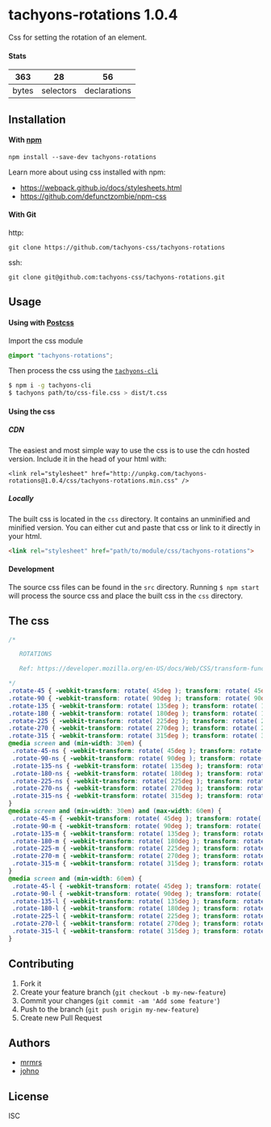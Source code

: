 # tachyons-rotations 1.0.4

Css for setting the rotation of an element.

#### Stats

363 | 28 | 56
---|---|---
bytes | selectors | declarations

## Installation

#### With [npm](https://npmjs.com)

```
npm install --save-dev tachyons-rotations
```

Learn more about using css installed with npm:
* https://webpack.github.io/docs/stylesheets.html
* https://github.com/defunctzombie/npm-css

#### With Git

http:
```
git clone https://github.com/tachyons-css/tachyons-rotations
```

ssh:
```
git clone git@github.com:tachyons-css/tachyons-rotations.git
```

## Usage

#### Using with [Postcss](https://github.com/postcss/postcss)

Import the css module

```css
@import "tachyons-rotations";
```

Then process the css using the [`tachyons-cli`](https://github.com/tachyons-css/tachyons-cli)

```sh
$ npm i -g tachyons-cli
$ tachyons path/to/css-file.css > dist/t.css
```

#### Using the css

##### CDN
The easiest and most simple way to use the css is to use the cdn hosted version. Include it in the head of your html with:

```
<link rel="stylesheet" href="http://unpkg.com/tachyons-rotations@1.0.4/css/tachyons-rotations.min.css" />
```

##### Locally
The built css is located in the `css` directory. It contains an unminified and minified version.
You can either cut and paste that css or link to it directly in your html.

```html
<link rel="stylesheet" href="path/to/module/css/tachyons-rotations">
```

#### Development

The source css files can be found in the `src` directory.
Running `$ npm start` will process the source css and place the built css in the `css` directory.

## The css

```css
/*

   ROTATIONS

   Ref: https://developer.mozilla.org/en-US/docs/Web/CSS/transform-function/rotate

*/
.rotate-45 { -webkit-transform: rotate( 45deg ); transform: rotate( 45deg ); }
.rotate-90 { -webkit-transform: rotate( 90deg ); transform: rotate( 90deg ); }
.rotate-135 { -webkit-transform: rotate( 135deg ); transform: rotate( 135deg ); }
.rotate-180 { -webkit-transform: rotate( 180deg ); transform: rotate( 180deg ); }
.rotate-225 { -webkit-transform: rotate( 225deg ); transform: rotate( 225deg ); }
.rotate-270 { -webkit-transform: rotate( 270deg ); transform: rotate( 270deg ); }
.rotate-315 { -webkit-transform: rotate( 315deg ); transform: rotate( 315deg ); }
@media screen and (min-width: 30em) {
 .rotate-45-ns { -webkit-transform: rotate( 45deg ); transform: rotate( 45deg ); }
 .rotate-90-ns { -webkit-transform: rotate( 90deg ); transform: rotate( 90deg ); }
 .rotate-135-ns { -webkit-transform: rotate( 135deg ); transform: rotate( 135deg ); }
 .rotate-180-ns { -webkit-transform: rotate( 180deg ); transform: rotate( 180deg ); }
 .rotate-225-ns { -webkit-transform: rotate( 225deg ); transform: rotate( 225deg ); }
 .rotate-270-ns { -webkit-transform: rotate( 270deg ); transform: rotate( 270deg ); }
 .rotate-315-ns { -webkit-transform: rotate( 315deg ); transform: rotate( 315deg ); }
}
@media screen and (min-width: 30em) and (max-width: 60em) {
 .rotate-45-m { -webkit-transform: rotate( 45deg ); transform: rotate( 45deg ); }
 .rotate-90-m { -webkit-transform: rotate( 90deg ); transform: rotate( 90deg ); }
 .rotate-135-m { -webkit-transform: rotate( 135deg ); transform: rotate( 135deg ); }
 .rotate-180-m { -webkit-transform: rotate( 180deg ); transform: rotate( 180deg ); }
 .rotate-225-m { -webkit-transform: rotate( 225deg ); transform: rotate( 225deg ); }
 .rotate-270-m { -webkit-transform: rotate( 270deg ); transform: rotate( 270deg ); }
 .rotate-315-m { -webkit-transform: rotate( 315deg ); transform: rotate( 315deg ); }
}
@media screen and (min-width: 60em) {
 .rotate-45-l { -webkit-transform: rotate( 45deg ); transform: rotate( 45deg ); }
 .rotate-90-l { -webkit-transform: rotate( 90deg ); transform: rotate( 90deg ); }
 .rotate-135-l { -webkit-transform: rotate( 135deg ); transform: rotate( 135deg ); }
 .rotate-180-l { -webkit-transform: rotate( 180deg ); transform: rotate( 180deg ); }
 .rotate-225-l { -webkit-transform: rotate( 225deg ); transform: rotate( 225deg ); }
 .rotate-270-l { -webkit-transform: rotate( 270deg ); transform: rotate( 270deg ); }
 .rotate-315-l { -webkit-transform: rotate( 315deg ); transform: rotate( 315deg ); }
}
```

## Contributing

1. Fork it
2. Create your feature branch (`git checkout -b my-new-feature`)
3. Commit your changes (`git commit -am 'Add some feature'`)
4. Push to the branch (`git push origin my-new-feature`)
5. Create new Pull Request

## Authors

* [mrmrs](http://mrmrs.io)
* [johno](http://johnotander.com)

## License

ISC

